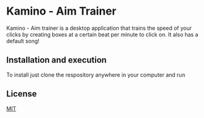 # Kamino - Aim Trainer

Kamino - Aim trainer is a desktop application that trains the speed of your clicks by creating boxes at a certain beat per minute 
to click on. It also has a default song!

## Installation and execution
To install just clone the respository anywhere in your computer and run



## License
[MIT](https://choosealicense.com/licenses/mit/)
